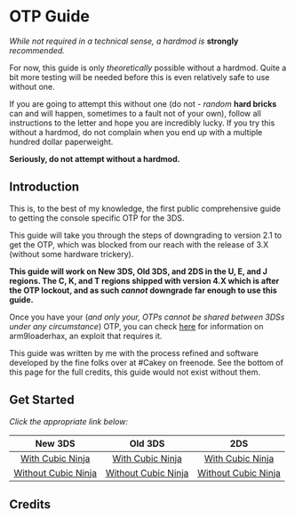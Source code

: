 # OTP Guide

*While not required in a technical sense, a hardmod is* **strongly** *recommended.*

For now, this guide is only *theoretically* possible without a hardmod. Quite a bit more testing will be needed before this is even relatively safe to use without one.

If you are going to attempt this without one (do not - *random* **hard bricks** can and will happen, sometimes to a fault not of your own), follow all instructions to the letter and hope you are incredibly lucky. If you try this without a hardmod, do not complain when you end up with a multiple hundred dollar paperweight.

**Seriously, do not attempt without a hardmod.**

## Introduction

This is, to the best of my knowledge, the first public comprehensive guide to getting the console specific OTP for the 3DS.

This guide will take you through the steps of downgrading to version 2.1 to get the OTP, which was blocked from our reach with the release of 3.X (without some hardware trickery).

**This guide will work on New 3DS, Old 3DS, and 2DS in the U, E, and J regions. The C, K, and T regions shipped with version 4.X which is after the OTP lockout, and as such *cannot* downgrade far enough to use this guide.**

Once you have your (*and only your, OTPs cannot be shared between 3DSs under any circumstance*) OTP, you can check [here](https://github.com/delebile/arm9loaderhax) for information on arm9loaderhax, an exploit that requires it.

This guide was written by me with the process refined and software developed by the fine folks over at #Cakey on freenode. See the bottom of this page for the full credits, this guide would not exist without them.

## Get Started

*Click the appropriate link below:*

New 3DS | Old 3DS | 2DS
:---: | :---: | :---:
[With Cubic Ninja](https://github.com/Plailect/OTP/blob/master/New_3DS_Cubic.md) | [With Cubic Ninja](https://github.com/Plailect/OTP/blob/master/Old_3DS_Cubic.md) | [With Cubic Ninja](https://github.com/Plailect/OTP/blob/master/2DS_Cubic.md)
[Without Cubic Ninja](https://github.com/Plailect/OTP/blob/master/New_3DS_Spider.md) | [Without Cubic Ninja](https://github.com/Plailect/OTP/blob/master/Old_3DS_Spider.md) | [Without Cubic Ninja](https://github.com/Plailect/OTP/blob/master/2DS_Spider.md)

## Credits
